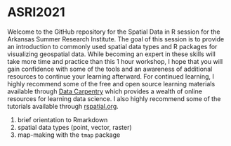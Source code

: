# ASRI2021
 
Welcome to the GitHub repository for the Spatial Data in R session for the Arkansas Summer Research Institute. The goal of this session is to provide an introduction to commonly used spatial data types and R packages for visualizing geospatial data. While becoming an expert in these skills will take more time and practice than this 1 hour workshop, I hope that you will gain confidence with some of the tools and an awareness of additional resources to continue your learning afterward.  For continued learning, I highly recommend some of the free and open source learning materials available through [Data Carpentry](https://datacarpentry.org/lessons/#geospatial-curriculum) which provides a wealth of online resources for learning data science. I also highly recommend some of the tutorials available through [rspatial.org](https://rspatial.org).

1. brief orientation to Rmarkdown
2. spatial data types (point, vector, raster)
3. map-making with the `tmap` package
